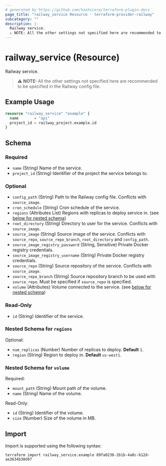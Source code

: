```yaml
---
# generated by https://github.com/hashicorp/terraform-plugin-docs
page_title: "railway_service Resource - terraform-provider-railway"
subcategory: ""
description: |-
  Railway service.
  ⚠️ NOTE: All the other settings not specified here are recommended to be specified in the Railway config file.
---
```


# railway_service (Resource)

Railway service.

> ⚠️ **NOTE:** All the other settings not specified here are recommended to be specified in the Railway config file.

## Example Usage

```terraform
resource "railway_service" "example" {
  name       = "api"
  project_id = railway_project.example.id
}
```

<!-- schema generated by tfplugindocs -->
## Schema

### Required

- `name` (String) Name of the service.
- `project_id` (String) Identifier of the project the service belongs to.

### Optional

- `config_path` (String) Path to the Railway config file. Conflicts with `source_image`.
- `cron_schedule` (String) Cron schedule of the service.
- `regions` (Attributes List) Regions with replicas to deploy service in. (see [below for nested schema](#nestedatt--regions))
- `root_directory` (String) Directory to user for the service. Conflicts with `source_image`.
- `source_image` (String) Source image of the service. Conflicts with `source_repo`, `source_repo_branch`, `root_directory` and `config_path`.
- `source_image_registry_password` (String, Sensitive) Private Docker registry credentials.
- `source_image_registry_username` (String) Private Docker registry credentials.
- `source_repo` (String) Source repository of the service. Conflicts with `source_image`.
- `source_repo_branch` (String) Source repository branch to be used with `source_repo`. Must be specified if `source_repo` is specified.
- `volume` (Attributes) Volume connected to the service. (see [below for nested schema](#nestedatt--volume))

### Read-Only

- `id` (String) Identifier of the service.

<a id="nestedatt--regions"></a>
### Nested Schema for `regions`

Optional:

- `num_replicas` (Number) Number of replicas to deploy. **Default** `1`.
- `region` (String) Region to deploy in. **Default** `us-west1`.


<a id="nestedatt--volume"></a>
### Nested Schema for `volume`

Required:

- `mount_path` (String) Mount path of the volume.
- `name` (String) Name of the volume.

Read-Only:

- `id` (String) Identifier of the volume.
- `size` (Number) Size of the volume in MB.

## Import

Import is supported using the following syntax:

```shell
terraform import railway_service.example 89fa0236-2b1b-4a8c-b12d-ae3634b30d97
```
